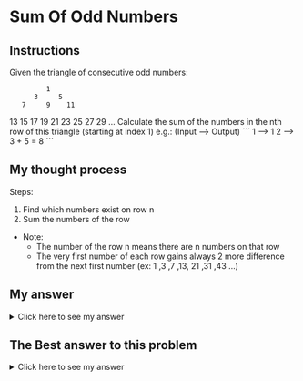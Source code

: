 # Sum Of Odd Numbers
## Instructions

Given the triangle of consecutive odd numbers:

             1
          3     5
       7     9    11
   13    15    17    19
21    23    25    27    29
...
Calculate the sum of the numbers in the nth row of this triangle (starting at index 1) e.g.: (Input --> Output)
´´´
1 -->  1
2 --> 3 + 5 = 8
´´´
## My thought process

Steps:
  1. Find which numbers exist on row n
  2. Sum the numbers of the row
  - Note:
    - The number of the row n means there are n numbers on that row
    - The very first number of each row gains always 2 more difference from the next first number
  (ex: 1 ,3 ,7 ,13, 21 ,31 ,43 ...)

## My answer

<details> 
  <summary>Click here to see my answer</summary>

    class RowSumOddNumbers {
      
        public static int rowSumOddNumbers(int n) {
          if(n == 1){
            return 1;
          }
          int startingNum = 1;
          int startingNumsDifference = 2;
          for(int i = 1; i < n; i++){
            startingNum += startingNumsDifference;
            startingNumsDifference += 2;
          }
          int sum = 0;
          for(int i = 0; i < n; i++){
            sum += startingNum;
            startingNum = startingNum + 2; 
          }
          return sum;
        }
    }
    
</details>

## The Best answer to this problem

<details> 
  <summary>Click here to see my answer</summary>

     class RowSumOddNumbers {
       public static int rowSumOddNumbers(int n) {
        /* sum of consequent M numbers is (M+1)M/2, so 
         * we may know how many numbers were below
         * our ROW : numbersBelow = ((n-1)*(n))/2.
         * Now we may calculate first number in row:
         * firstNumberInRow = 2*numbersBelow+1.
         * So, firstNumberInRow = n*n-n+1 and
         * last number in ROW is n*n-n+1 + 2(n-1).
         * Let assume that last number before row is
         * x1 and last number in row is x2. It's known
         * that 1+3+5+...+(2k-1) = k*k.
         * Sum in row must be x2*x2 - x1*x1. 
         // OUR x1 = (n*n-n)/2 and x2 = (n*n+n)/2.
         * After some simplification: SUM = n*n*n. */
        return n*n*n;
      }
    } 
    //by TodoNada
    
</details>
